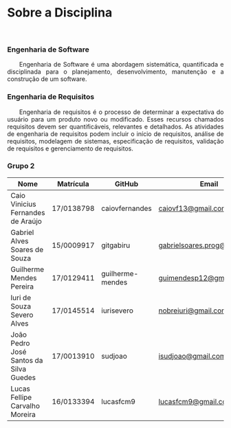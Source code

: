 
# Sobre a Disciplina
<br>
<h3><strong>Engenharia de Software</strong></h3>
<p align="justify"> &emsp;&emsp;Engenharia de Software é uma abordagem sistemática, quantificada e disciplinada para o planejamento, desenvolvimento, manutenção e a construção de um software.</p>

<h3><strong>Engenharia de Requisitos</strong></h3>
<p align="justify"> &emsp;&emsp;Engenharia de requisitos é o processo de determinar a expectativa do usuário para um produto novo ou modificado. Esses recursos chamados requisitos devem ser quantificáveis, relevantes e detalhados. As atividades de engenharia de requisitos podem incluir o início de requisitos, análise de requisitos, modelagem de sistemas, especificação de requisitos, validação de requisitos e gerenciamento de requisitos.</p>

<h3><strong>Grupo 2</strong></h2>

| Nome | Matrícula | GitHub | Email |
| --- | --- | --- | --- |
| Caio Vinicius Fernandes de Araújo | 17/0138798 | caiovfernandes | caiovf13@gmail.com |
| Gabriel Alves Soares de Souza | 15/0009917  | gitgabiru | gabrielsoares.prog@gmail.com |
| Guilherme Mendes Pereira | 17/0129411 | guilherme-mendes | guimendesp12@gmail.com |
| Iuri de Souza Severo Alves | 17/0145514 | iurisevero | nobreiuri@gmail.com |
| João Pedro José Santos da Silva Guedes | 17/0013910 | sudjoao | isudjoao@gmail.com |
| Lucas Fellipe Carvalho Moreira | 16/0133394 | lucasfcm9 | lucasfcm9@gmail.com |
